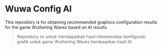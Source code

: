 # Wuwa Config AI
This repository is for obtaining recommended graphics configuration results for the game Wuthering Waves based on AI results.

> Repository ini untuk mendapatkan hasil rekomendasi konfigurasi grafik untuk game Wuthering Waves berdasarkan hasil AI

